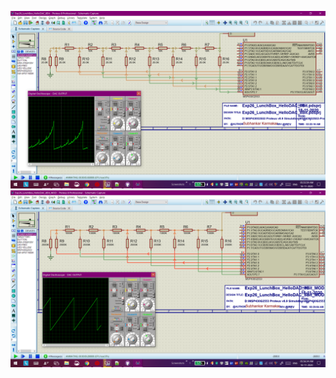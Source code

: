 ![E268.png](https://github.com/Subhankar2000/MSP430G2553-Proteus-v8.9-Simulation/blob/master/blob/E268.png)
![E268O.png](https://github.com/Subhankar2000/MSP430G2553-Proteus-v8.9-Simulation/blob/master/blob/E268O.png)